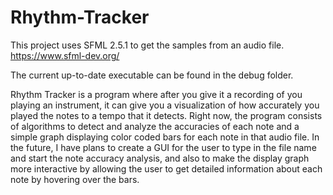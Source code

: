 # Rhythm-Tracker

This project uses SFML 2.5.1 to get the samples from an audio file.
https://www.sfml-dev.org/

The current up-to-date executable can be found in the debug folder.

Rhythm Tracker is a program where after you give it a recording of you playing an instrument, it can give you a visualization of how accurately you played the notes to a tempo that it detects. Right now, the program consists of algorithms to detect and analyze the accuracies of each note and a simple graph displaying color coded bars for each note in that audio file. In the future, I have plans to create a GUI for the user to type in the file name and start the note accuracy analysis, and also to make the display graph more interactive by allowing the user to get detailed information about each note by hovering over the bars.
